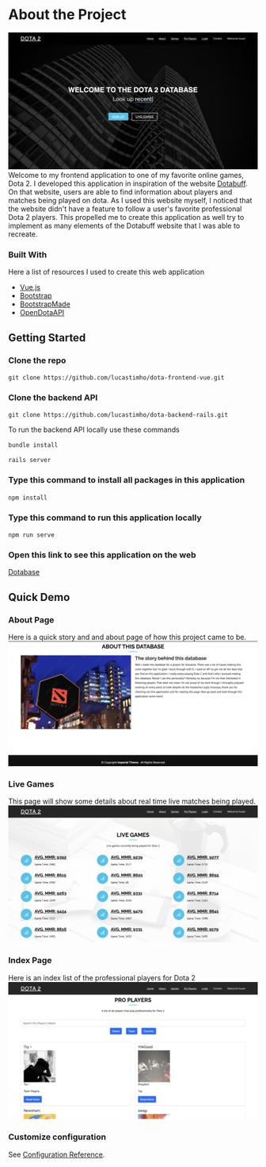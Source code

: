 # About the Project

![dota_frontpage.png](/frontpage.png)
Welcome to my frontend application to one of my favorite online games, Dota 2. I developed this application in inspiration of the website [Dotabuff](https://www.dotabuff.com/). On that website, users are able to find information about players and matches being played on dota. As I used this website myself, I noticed that the website didn't have a feature to follow a user's favorite professional Dota 2 players. This propelled me to create this application as well try to implement as many elements of the Dotabuff website that I was able to recreate.

### Built With

Here a list of resources I used to create this web application

- [Vue.js](https://vuejs.org/)
- [Bootstrap](https://getbootstrap.com/)
- [BootstrapMade](https://bootstrapmade.com/)
- [OpenDotaAPI](https://docs.opendota.com/)

## Getting Started

### Clone the repo

```
git clone https://github.com/lucastimho/dota-frontend-vue.git
```

### Clone the backend API

```
git clone https://github.com/lucastimho/dota-backend-rails.git
```

To run the backend API locally use these commands

```
bundle install
```

```
rails server
```

### Type this command to install all packages in this application

```
npm install
```

### Type this command to run this application locally

```
npm run serve
```

### Open this link to see this application on the web

[Dotabase](https://dotabase.netlify.app)

## Quick Demo

### About Page

Here is a quick story and and about page of how this project came to be.
![About.png](/About.png)

### Live Games

This page will show some details about real time live matches being played.
![LiveGames.png](/Live_games.png)

### Index Page

Here is an index list of the professional players for Dota 2
![Index.png](/Index.png)

### Customize configuration

See [Configuration Reference](https://cli.vuejs.org/config/).
